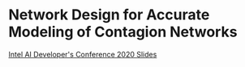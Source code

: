 # Network Design for Accurate Modeling of Contagion Networks

[Intel AI Developer's Conference 2020 Slides](https://github.com/abhishek-1131/TDA-EpidemicSimulation/blob/master/Intel%20AI%20Dev%20Conference%202020/Modelling%20Pandemics.pptx)
